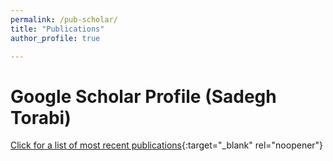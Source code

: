 ```yaml
---
permalink: /pub-scholar/
title: "Publications"
author_profile: true

---
```

Google Scholar Profile (Sadegh Torabi)
======
[Click for a list of most recent publications](https://scholar.google.com/citations?user=sHaylg0AAAAJ&hl=en){:target="_blank" rel="noopener"}
